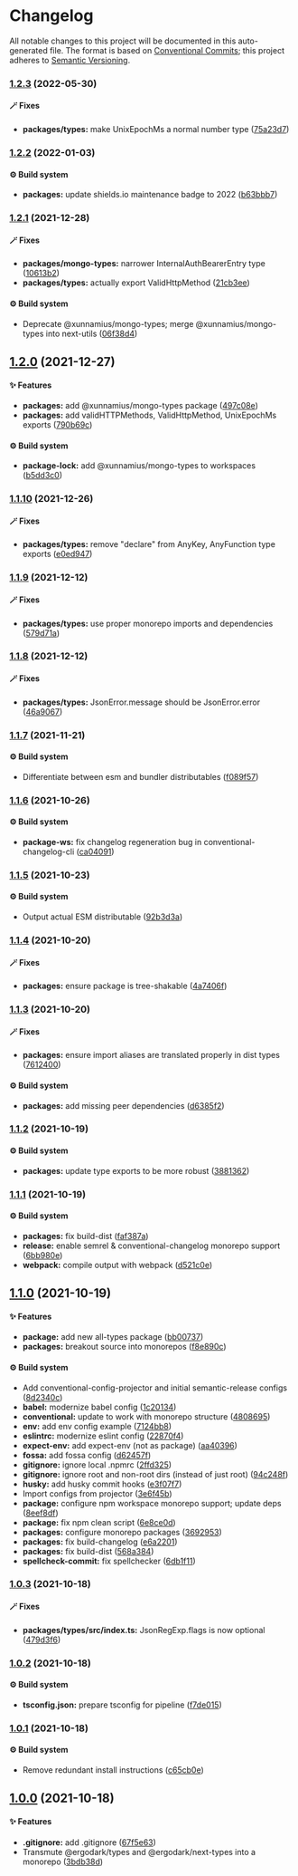 # Changelog

All notable changes to this project will be documented in this auto-generated
file. The format is based on [Conventional Commits][63]; this project adheres to
[Semantic Versioning][64].

### [1.2.3][65] (2022-05-30)

#### 🪄 Fixes

- **packages/types:** make UnixEpochMs a normal number type ([75a23d7][66])

### [1.2.2][1] (2022-01-03)

#### ⚙️ Build system

- **packages:** update shields.io maintenance badge to 2022 ([b63bbb7][2])

### [1.2.1][3] (2021-12-28)

#### 🪄 Fixes

- **packages/mongo-types:** narrower InternalAuthBearerEntry type ([10613b2][4])
- **packages/types:** actually export ValidHttpMethod ([21cb3ee][5])

#### ⚙️ Build system

- Deprecate @xunnamius/mongo-types; merge @xunnamius/mongo-types into next-utils
  ([06f38d4][6])

## [1.2.0][7] (2021-12-27)

#### ✨ Features

- **packages:** add @xunnamius/mongo-types package ([497c08e][8])
- **packages:** add validHTTPMethods, ValidHttpMethod, UnixEpochMs exports
  ([790b69c][9])

#### ⚙️ Build system

- **package-lock:** add @xunnamius/mongo-types to workspaces ([b5dd3c0][10])

### [1.1.10][11] (2021-12-26)

#### 🪄 Fixes

- **packages/types:** remove "declare" from AnyKey, AnyFunction type exports
  ([e0ed947][12])

### [1.1.9][13] (2021-12-12)

#### 🪄 Fixes

- **packages/types:** use proper monorepo imports and dependencies
  ([579d71a][14])

### [1.1.8][15] (2021-12-12)

#### 🪄 Fixes

- **packages/types:** JsonError.message should be JsonError.error
  ([46a9067][16])

### [1.1.7][17] (2021-11-21)

#### ⚙️ Build system

- Differentiate between esm and bundler distributables ([f089f57][18])

### [1.1.6][19] (2021-10-26)

#### ⚙️ Build system

- **package-ws:** fix changelog regeneration bug in conventional-changelog-cli
  ([ca04091][20])

### [1.1.5][21] (2021-10-23)

#### ⚙️ Build system

- Output actual ESM distributable ([92b3d3a][22])

### [1.1.4][23] (2021-10-20)

#### 🪄 Fixes

- **packages:** ensure package is tree-shakable ([4a7406f][24])

### [1.1.3][25] (2021-10-20)

#### 🪄 Fixes

- **packages:** ensure import aliases are translated properly in dist types
  ([7612400][26])

#### ⚙️ Build system

- **packages:** add missing peer dependencies ([d6385f2][27])

### [1.1.2][28] (2021-10-19)

#### ⚙️ Build system

- **packages:** update type exports to be more robust ([3881362][29])

### [1.1.1][30] (2021-10-19)

#### ⚙️ Build system

- **packages:** fix build-dist ([faf387a][31])
- **release:** enable semrel & conventional-changelog monorepo support
  ([6bb980e][32])
- **webpack:** compile output with webpack ([d521c0e][33])

## [1.1.0][34] (2021-10-19)

#### ✨ Features

- **package:** add new all-types package ([bb00737][35])
- **packages:** breakout source into monorepos ([f8e890c][36])

#### ⚙️ Build system

- Add conventional-config-projector and initial semantic-release configs
  ([8d2340c][37])
- **babel:** modernize babel config ([1c20134][38])
- **conventional:** update to work with monorepo structure ([4808695][39])
- **env:** add env config example ([7124bb8][40])
- **eslintrc:** modernize eslint config ([22870f4][41])
- **expect-env:** add expect-env (not as package) ([aa40396][42])
- **fossa:** add fossa config ([d62457f][43])
- **gitignore:** ignore local .npmrc ([2ffd325][44])
- **gitignore:** ignore root and non-root dirs (instead of just root)
  ([94c248f][45])
- **husky:** add husky commit hooks ([e3f07f7][46])
- Import configs from projector ([3e6f45b][47])
- **package:** configure npm workspace monorepo support; update deps
  ([8eef8df][48])
- **package:** fix npm clean script ([6e8ce0d][49])
- **packages:** configure monorepo packages ([3692953][50])
- **packages:** fix build-changelog ([e6a2201][51])
- **packages:** fix build-dist ([568a384][52])
- **spellcheck-commit:** fix spellchecker ([6db1f11][53])

### [1.0.3][54] (2021-10-18)

#### 🪄 Fixes

- **packages/types/src/index.ts:** JsonRegExp.flags is now optional
  ([479d3f6][55])

### [1.0.2][56] (2021-10-18)

#### ⚙️ Build system

- **tsconfig.json:** prepare tsconfig for pipeline ([f7de015][57])

### [1.0.1][58] (2021-10-18)

#### ⚙️ Build system

- Remove redundant install instructions ([c65cb0e][59])

## [1.0.0][60] (2021-10-18)

#### ✨ Features

- **.gitignore:** add .gitignore ([67f5e63][61])
- Transmute @ergodark/types and @ergodark/next-types into a monorepo
  ([3bdb38d][62])

[1]:
  https://github.com/Xunnamius/typescript-utils/compare/types@1.2.1...types@1.2.2
[2]:
  https://github.com/Xunnamius/typescript-utils/commit/b63bbb7cabe47e9eeb3ab72cd536fabcac6cbc07
[3]:
  https://github.com/Xunnamius/typescript-utils/compare/types@1.2.0...types@1.2.1
[4]:
  https://github.com/Xunnamius/typescript-utils/commit/10613b280f0fb9ddb1927869e16cea1051d4441e
[5]:
  https://github.com/Xunnamius/typescript-utils/commit/21cb3ee1b4e405d7aab2ecb62cf29a4b07d6cdc7
[6]:
  https://github.com/Xunnamius/typescript-utils/commit/06f38d4002388ada772858c29fc81616858c5ae8
[7]:
  https://github.com/Xunnamius/typescript-utils/compare/types@1.1.10...types@1.2.0
[8]:
  https://github.com/Xunnamius/typescript-utils/commit/497c08e5f0786856e087ff157e3d730a8a703097
[9]:
  https://github.com/Xunnamius/typescript-utils/commit/790b69ca864bef505dba8acc940386be025bc37c
[10]:
  https://github.com/Xunnamius/typescript-utils/commit/b5dd3c0ddfd356d2ecfbe8b94439088745e6d950
[11]:
  https://github.com/Xunnamius/typescript-utils/compare/types@1.1.9...types@1.1.10
[12]:
  https://github.com/Xunnamius/typescript-utils/commit/e0ed9478c3e7e8b1aa21c9a6af7a637c3c3ac023
[13]:
  https://github.com/Xunnamius/typescript-utils/compare/types@1.1.8...types@1.1.9
[14]:
  https://github.com/Xunnamius/typescript-utils/commit/579d71ab611e348ca8fd4682a00df4b7aeccee43
[15]:
  https://github.com/Xunnamius/typescript-utils/compare/types@1.1.7...types@1.1.8
[16]:
  https://github.com/Xunnamius/typescript-utils/commit/46a90672973325908a7c2fd51b0f60375ac2f646
[17]:
  https://github.com/Xunnamius/typescript-utils/compare/types@1.1.6...types@1.1.7
[18]:
  https://github.com/Xunnamius/typescript-utils/commit/f089f575da900541e71db5c39ad5615e5ecf3639
[19]:
  https://github.com/Xunnamius/typescript-utils/compare/types@1.1.5...types@1.1.6
[20]:
  https://github.com/Xunnamius/typescript-utils/commit/ca040911eef4fca128c377b479298a5414984035
[21]:
  https://github.com/Xunnamius/typescript-utils/compare/types@1.1.4...types@1.1.5
[22]:
  https://github.com/Xunnamius/typescript-utils/commit/92b3d3a3b2941443f169d47f4af5a52fea7f56e1
[23]:
  https://github.com/Xunnamius/typescript-utils/compare/types@1.1.3...types@1.1.4
[24]:
  https://github.com/Xunnamius/typescript-utils/commit/4a7406fb409130a8d600e74ef587d3faf9026b87
[25]:
  https://github.com/Xunnamius/typescript-utils/compare/types@1.1.2...types@1.1.3
[26]:
  https://github.com/Xunnamius/typescript-utils/commit/76124005a0af5a2af18d462353485c2a7a8d5bfd
[27]:
  https://github.com/Xunnamius/typescript-utils/commit/d6385f2f5314e985fcc406c0a2543128f249d885
[28]:
  https://github.com/Xunnamius/typescript-utils/compare/types@1.1.1...types@1.1.2
[29]:
  https://github.com/Xunnamius/typescript-utils/commit/38813620d45258fcbc9e774031bfe9ed0510eef8
[30]:
  https://github.com/Xunnamius/typescript-utils/compare/types@1.1.0...types@1.1.1
[31]:
  https://github.com/Xunnamius/typescript-utils/commit/faf387a2da48fb51e02cd76017aa745198000efd
[32]:
  https://github.com/Xunnamius/typescript-utils/commit/6bb980e31f1a73ff3261e67c4337c5ca9572cb85
[33]:
  https://github.com/Xunnamius/typescript-utils/commit/d521c0ee45d86580f95528f987c8e92077b64e8f
[34]:
  https://github.com/Xunnamius/typescript-utils/compare/types@1.0.3...types@1.1.0
[35]:
  https://github.com/Xunnamius/typescript-utils/commit/bb00737a6b11e041836bb85f30ceadd8196cc1b6
[36]:
  https://github.com/Xunnamius/typescript-utils/commit/f8e890cb7b60726f9fb416653cb81a43dfb98e54
[37]:
  https://github.com/Xunnamius/typescript-utils/commit/8d2340c4bc9af4282fe7e78679ad296bedd15f65
[38]:
  https://github.com/Xunnamius/typescript-utils/commit/1c201343df5d01a95cae187b0c3b496c7678adf3
[39]:
  https://github.com/Xunnamius/typescript-utils/commit/48086952bb3570b03812e3eb8f607a3ca27d4229
[40]:
  https://github.com/Xunnamius/typescript-utils/commit/7124bb819c6f6aeac861ff88c054edd470f04c45
[41]:
  https://github.com/Xunnamius/typescript-utils/commit/22870f4c65ffd8eafeaacf201912951dc62abec0
[42]:
  https://github.com/Xunnamius/typescript-utils/commit/aa40396f4cda8ec6b983e2bf423fef95b0660cd5
[43]:
  https://github.com/Xunnamius/typescript-utils/commit/d62457f26654d6e275b3415675c535c4d014e13e
[44]:
  https://github.com/Xunnamius/typescript-utils/commit/2ffd325268043b775e67bb2e0a561c44d1e45e24
[45]:
  https://github.com/Xunnamius/typescript-utils/commit/94c248f245f753b98c44e5f72955735aa958b81c
[46]:
  https://github.com/Xunnamius/typescript-utils/commit/e3f07f73f7a39cc7d897a7507c793620afe6c006
[47]:
  https://github.com/Xunnamius/typescript-utils/commit/3e6f45b73b6af25af008c542bbb0bdc2a544d186
[48]:
  https://github.com/Xunnamius/typescript-utils/commit/8eef8df98bb7539d105b91b6d254b78f56ca6f86
[49]:
  https://github.com/Xunnamius/typescript-utils/commit/6e8ce0d0a945a5ff4c65c9400df387b51197af11
[50]:
  https://github.com/Xunnamius/typescript-utils/commit/3692953ca8156babf7b1e7584e042bc09820bce6
[51]:
  https://github.com/Xunnamius/typescript-utils/commit/e6a2201cea079bf34e9c2ef8d7fed216ea7911ca
[52]:
  https://github.com/Xunnamius/typescript-utils/commit/568a38492bace0662e89082bc32bfd4ebbc1d528
[53]:
  https://github.com/Xunnamius/typescript-utils/commit/6db1f11391d869949f480d367d3312eddc3c5eb7
[54]:
  https://github.com/Xunnamius/typescript-utils/compare/types@1.0.2...types@1.0.3
[55]:
  https://github.com/Xunnamius/typescript-utils/commit/479d3f6e974f5646505e0fa7c41ae99360873002
[56]:
  https://github.com/Xunnamius/typescript-utils/compare/types@1.0.1...types@1.0.2
[57]:
  https://github.com/Xunnamius/typescript-utils/commit/f7de015b99cd4c0156f3187e53b9eb06a5985721
[58]:
  https://github.com/Xunnamius/typescript-utils/compare/types@1.0.0...types@1.0.1
[59]:
  https://github.com/Xunnamius/typescript-utils/commit/c65cb0e7604b52f7484ed3399a37dbac3a9b2e8f
[60]:
  https://github.com/Xunnamius/typescript-utils/compare/67f5e63863018babf847f4bbf21960b91eb1e7b8...types@1.0.0
[61]:
  https://github.com/Xunnamius/typescript-utils/commit/67f5e63863018babf847f4bbf21960b91eb1e7b8
[62]:
  https://github.com/Xunnamius/typescript-utils/commit/3bdb38d8bd7979b8b9dbb8f2639aa1349468d660
[63]: https://conventionalcommits.org
[64]: https://semver.org
[65]:
  https://github.com/Xunnamius/typescript-utils/compare/types@1.2.2...types@1.2.3
[66]:
  https://github.com/Xunnamius/typescript-utils/commit/75a23d727dbc8f5ffac0b7706dbe97b511ab8a56
